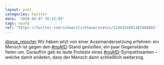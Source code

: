 ```yaml
---
layout: post
categories: twitter
date: '2020-03-07 16:15:03'
tags: noafd
ref: 'https://twitter.com/schwarzlichtwue/status/1236324491187404802'
---
```

[@wue_reporter](https://twitter.com/wue_reporter) Wir haben jetzt von einer Auseinandersetzung erfahren: ein Mensch ist gegen den [#noAfD](/t/noafd)-Stand gestoßen, ein paar Gegenstände fielen um. Daraufhin gab es laute Proteste eines [#noAfD](/t/noafd)-Sympathisanten – welche damit endeten, dass der Mensch dann schließlich weiterzog.